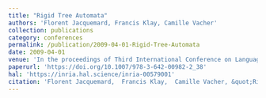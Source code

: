 ```yaml
---
title: "Rigid Tree Automata"
authors: 'Florent Jacquemard, Francis Klay, Camille Vacher'
collection: publications
category: conferences
permalink: /publication/2009-04-01-Rigid-Tree-Automata
date: 2009-04-01
venue: 'In the proceedings of Third International Conference on Language and Automata Theory and Applications, Springer LNCS  vol 5457'
paperurl: 'https://doi.org/10.1007/978-3-642-00982-2_38'
hal: 'https://inria.hal.science/inria-00579001'
citation: 'Florent Jacquemard,  Francis Klay,  Camille Vacher, &quot;Rigid Tree Automata&quot; In the proceedings of Third International Conference on Language and Automata Theory and Applications, Springer LNCS 5457, 2009.'
---
```

